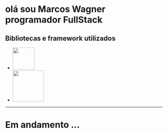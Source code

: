 # olá sou Marcos Wagner programador FullStack

## Bibliotecas e framework utilizados
- <img src="https://cdn.icon-icons.com/icons2/2699/PNG/512/pocoo_flask_src_logo_icon_168043.png" style="heigth:70px; width:70px;">
- <img src='https://camo.githubusercontent.com/f9cd33eb799f7f613a2ba7bbe31195ee73fed8c8f226a9e75b2685dbe7b57058/68747470733a2f2f63646e2e69636f6e2d69636f6e732e636f6d2f69636f6e73322f323431352f504e472f3531322f646a616e676f5f706c61696e5f6c6f676f5f69636f6e5f3134363535382e706e67' style="heigth:100px; width:100px">
---

# Em andamento ...
